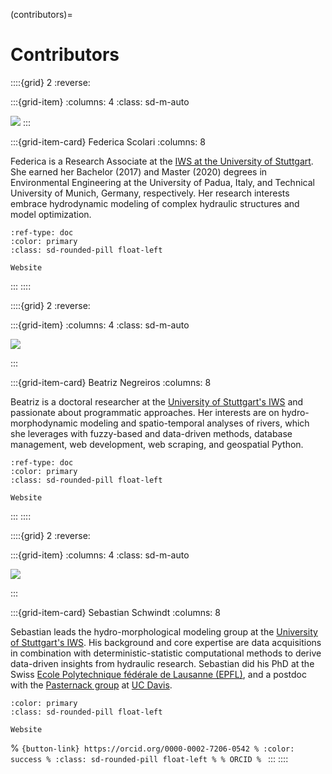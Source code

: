 (contributors)=
# Contributors


::::{grid} 2
:reverse:

:::{grid-item}
:columns: 4
:class: sd-m-auto

<img src="../img/authors/federica.jpg" />
:::

:::{grid-item-card} Federica Scolari
:columns: 8

Federica is a Research Associate at the [IWS at the University of Stuttgart](https://www.iws.uni-stuttgart.de/). She earned her Bachelor (2017) and Master (2020) degrees in Environmental Engineering at the University of Padua, Italy, and Technical University of Munich, Germany, respectively. Her research interests embrace hydrodynamic modeling of complex hydraulic structures and model optimization.

```{button-link} https://www.iws.uni-stuttgart.de/institut/team/Scolari/
:ref-type: doc
:color: primary
:class: sd-rounded-pill float-left

Website
```
:::
::::


::::{grid} 2
:reverse:

:::{grid-item}
:columns: 4
:class: sd-m-auto

<img src="../img/authors/beatriz.jpg" />

:::

:::{grid-item-card} Beatriz Negreiros
:columns: 8

Beatriz is a doctoral researcher at the [University of Stuttgart's IWS](https://www.iws.uni-stuttgart.de/) and passionate about programmatic approaches. Her interests are on hydro-morphodynamic modeling and spatio-temporal analyses of rivers, which she leverages with fuzzy-based and data-driven methods, database management, web development, web scraping, and geospatial Python. 

```{button-link} https://beatriznegreiros.com/
:ref-type: doc
:color: primary
:class: sd-rounded-pill float-left

Website
```
:::
::::


::::{grid} 2
:reverse:

:::{grid-item}
:columns: 4
:class: sd-m-auto

<img src="../img/authors/sebastian.jpg" />

:::

:::{grid-item-card} Sebastian Schwindt
:columns: 8

Sebastian leads the hydro-morphological modeling group at the [University of Stuttgart's IWS](https://www.iws.uni-stuttgart.de/). His background and core expertise are data acquisitions in combination with deterministic-statistic computational methods to derive data-driven insights from hydraulic research. Sebastian did his PhD at the Swiss [Ecole Polytechnique fédérale de Lausanne (EPFL)](https://www.epfl.ch/), and a postdoc with the [Pasternack group](https://pasternack.ucdavis.edu/) at [UC Davis](https://www.ucdavis.edu/).

```{button-link} https://sebastian-schwindt.org
:color: primary
:class: sd-rounded-pill float-left

Website
```

% ```{button-link} https://orcid.org/0000-0002-7206-0542
% :color: success
% :class: sd-rounded-pill float-left
%
% ORCID
% ```
:::
::::